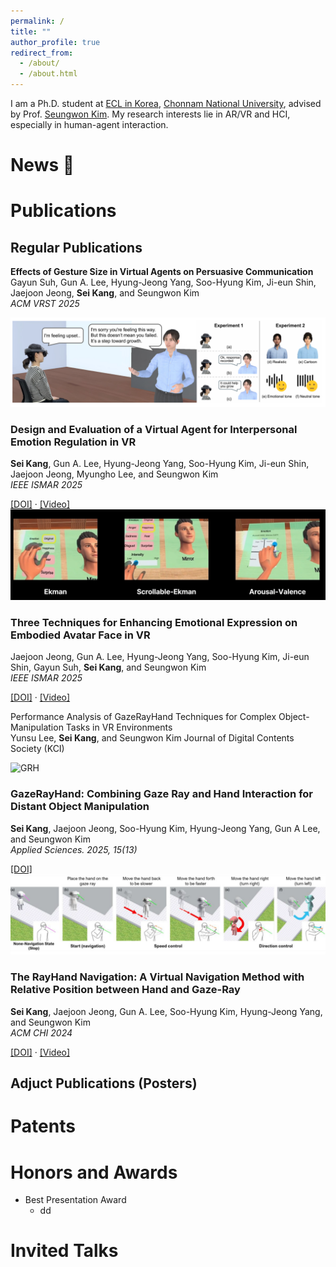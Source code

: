 ```yaml
---
permalink: /
title: ""
author_profile: true
redirect_from: 
  - /about/
  - /about.html
---
```

I am a Ph.D. student at <a href="https://sites.google.com/view/arvrlab/home" class="link-blue">ECL in Korea</a>, <a href="https://www.jnu.ac.kr/" class="link-blue">Chonnam National University</a>, advised by Prof. <a href="https://scholar.google.com/citations?user=epOZdMsAAAAJ&hl=ko&oi=ao" class="link-blue">Seungwon Kim</a>. My research interests lie in AR/VR and HCI, especially in human-agent interaction.


# News 🎉

# Publications

## Regular Publications

**Effects of Gesture Size in Virtual Agents on Persuasive Communication** <br>
Gayun Suh, Gun A. Lee, Hyung-Jeong Yang, Soo-Hyung Kim, Ji-eun Shin, Jaejoon Jeong, **Sei Kang**, and Seungwon Kim <br> *ACM VRST 2025*

<div class="pub-card">
  <div class="pub-thumb">
    <img src="/images/ISMAR25_ER.png" alt="ER">
  </div>
  <div class="pub-body">
    <h3>Design and Evaluation of a Virtual Agent for Interpersonal Emotion Regulation in VR <br></h3>
    <p><strong>Sei Kang</strong>, Gun A. Lee, Hyung-Jeong Yang, Soo-Hyung Kim, Ji-eun Shin, Jaejoon Jeong, Myungho Lee, and Seungwon Kim<br>
       <em>IEEE ISMAR 2025</em></p>
      <a href="" class="link-dotted"> [DOI]</a>
      ·
      <a href="https://www.youtube.com/watch?v=5kXy2U_EC4c" class="link-dotted"> [Video]</a>
  </div>
</div>


<div class="pub-card">
  <div class="pub-thumb">
    <img src="/images/ISMAR25_face.png" alt="face">
  </div>
  <div class="pub-body">
    <h3>Three Techniques for Enhancing Emotional Expression on Embodied Avatar Face in VR <br></h3>
    <p>Jaejoon Jeong, Gun A. Lee, Hyung-Jeong Yang, Soo-Hyung Kim, Ji-eun Shin, Gayun Suh, <strong>Sei Kang</strong>, and Seungwon Kim<br>
       <em>IEEE ISMAR 2025</em></p>
      <a href="" class="link-dotted"> [DOI]</a>
      ·
      <a href="https://www.youtube.com/watch?v=Um-GoWzdkWk" class="link-dotted"> [Video]</a>
  </div>
</div>

Performance Analysis of GazeRayHand Techniques for Complex Object-Manipulation Tasks in VR Environments <br>
Yunsu Lee, **Sei Kang**, and Seungwon Kim
Journal of Digital Contents Society (KCI)


<div class="pub-card">
  <div class="pub-thumb">
    <img src="/images/GazeRayHand.png" alt="GRH">
  </div>
  <div class="pub-body">
    <h3>GazeRayHand: Combining Gaze Ray and Hand Interaction for Distant Object Manipulation <br></h3>
    <p><strong>Sei Kang</strong>, Jaejoon Jeong, Soo-Hyung Kim, Hyung-Jeong Yang, Gun A Lee, and Seungwon Kim<br>
       <em>Applied Sciences. 2025, 15(13) </em></p>
    <a href="https://doi.org/10.3390/app15137065" class="link-dotted"> [DOI]</a>
  </div>
</div>


<div class="pub-card">
  <div class="pub-thumb">
    <img src="/images/CHI_Rayhand.png" alt="RayHand">
  </div>

  <div class="pub-body">
    <h3>The RayHand Navigation: A Virtual Navigation Method with Relative Position between Hand and Gaze-Ray</h3>
    <p><strong>Sei Kang</strong>, Jaejoon Jeong, Gun A. Lee, Soo-Hyung Kim, Hyung-Jeong Yang, and Seungwon Kim<br>
       <em>ACM CHI 2024</em></p>
    <p class="resource-links">
      <a href="https://dl.acm.org/doi/10.1145/3613904.3642147" class="link-dotted"> [DOI]</a>
      ·
      <a href="https://www.youtube.com/watch?v=cbDJiJG0QyA" class="link-dotted"> [Video]</a>
    </p>
  </div>
</div>


## Adjuct Publications (Posters)

# Patents

# Honors and Awards

- Best Presentation Award
  - dd

# Invited Talks
